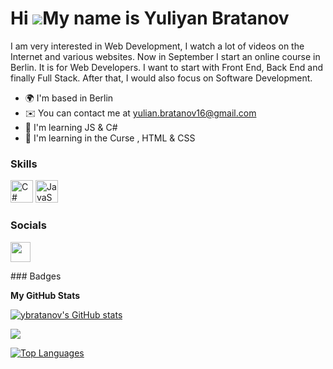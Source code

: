 Hi ![](https://user-images.githubusercontent.com/18350557/176309783-0785949b-9127-417c-8b55-ab5a4333674e.gif)My name is Yuliyan Bratanov
========================================================================================================================================

I am very interested in Web Development, I watch a lot of videos on the Internet and various websites. Now in September I start an online course in Berlin. It is for Web Developers.
I want to start with Front End, Back End and finally Full Stack. After that, I would also focus on Software Development.

* 🌍  I'm based in Berlin
* ✉️  You can contact me at [yulian.bratanov16@gmail.com](mailto:yulian.bratanov16@gmail.com)
* 🧠  I'm learning JS & C#
* 🧠  I'm learning in the Curse , HTML & CSS
### Skills

<p align="left">
<a href="https://docs.microsoft.com/en-us/dotnet/csharp/" target="_blank" rel="noreferrer"><img src="https://raw.githubusercontent.com/danielcranney/readme-generator/main/public/icons/skills/csharp-colored.svg" width="36" height="36" alt="C#" /></a>
<a href="https://developer.mozilla.org/en-US/docs/Web/JavaScript" target="_blank" rel="noreferrer"><img src="https://raw.githubusercontent.com/danielcranney/readme-generator/main/public/icons/skills/javascript-colored.svg" width="36" height="36" alt="JavaScript" /></a>
</p>

### Socials

<p align="left"> <a href="https://www.github.com/ybratanov" target="_blank" rel="noreferrer"><img src="https://raw.githubusercontent.com/danielcranney/readme-generator/main/public/icons/socials/github.svg" width="32" height="32" /></a></p>
### Badges

<b>My GitHub Stats</b>

<a href="http://www.github.com/ybratanov"><img src="https://github-readme-stats.vercel.app/api?username=ybratanov&show_icons=true&hide=&count_private=true&title_color=0891b2&text_color=ffffff&icon_color=0891b2&bg_color=1c1917&hide_border=true&show_icons=true" alt="ybratanov's GitHub stats" /></a>

<a href="http://www.github.com/ybratanov"><img src="https://github-readme-streak-stats.herokuapp.com/?user=ybratanov&stroke=ffffff&background=1c1917&ring=0891b2&fire=0891b2&currStreakNum=ffffff&currStreakLabel=0891b2&sideNums=ffffff&sideLabels=ffffff&dates=ffffff&hide_border=true" /></a>

<a href="https://github.com/ybratanov" align="left"><img src="https://github-readme-stats.vercel.app/api/top-langs/?username=ybratanov&langs_count=10&title_color=0891b2&text_color=ffffff&icon_color=0891b2&bg_color=1c1917&hide_border=true&locale=en&custom_title=Top%20%Languages" alt="Top Languages" /></a>
